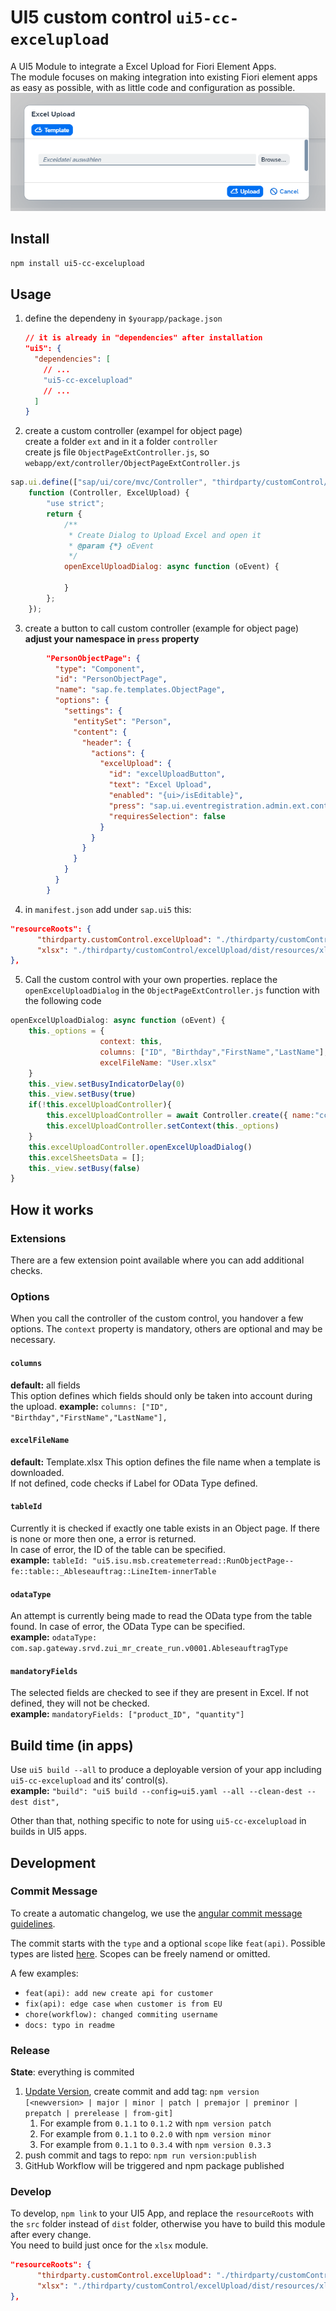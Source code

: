 # UI5 custom control `ui5-cc-excelupload`

A UI5 Module to integrate a Excel Upload for Fiori Element Apps.  
The module focuses on making integration into existing Fiori element apps as easy as possible, with as little code and configuration as possible.
![Excel Upload Dialog](/images/ExcelUploadDialog.png "Excel Upload Dialog")

## Install

```bash
npm install ui5-cc-excelupload
```

## Usage

1. define the dependeny in `$yourapp/package.json`

   ```json
   // it is already in "dependencies" after installation
   "ui5": {
     "dependencies": [
       // ...
       "ui5-cc-excelupload"
       // ...
     ]
   }
   ```

2. create a custom controller (exampel for object page)  
create a folder `ext` and in it a folder `controller`  
create js file `ObjectPageExtController.js`, so `webapp/ext/controller/ObjectPageExtController.js`

```js
sap.ui.define(["sap/ui/core/mvc/Controller", "thirdparty/customControl/excelUpload/ExcelUpload"],
    function (Controller, ExcelUpload) {
        "use strict";
        return {
            /**
             * Create Dialog to Upload Excel and open it
             * @param {*} oEvent 
             */
            openExcelUploadDialog: async function (oEvent) {    

            }
        };
    });
```

3. create a button to call custom controller (example for object page)  
**adjust your namespace in `press` property**

```json
        "PersonObjectPage": {
          "type": "Component",
          "id": "PersonObjectPage",
          "name": "sap.fe.templates.ObjectPage",
          "options": {
            "settings": {
              "entitySet": "Person",
              "content": {
                "header": {
                  "actions": {
                    "excelUpload": {
                      "id": "excelUploadButton",
                      "text": "Excel Upload",
                      "enabled": "{ui>/isEditable}",
                      "press": "sap.ui.eventregistration.admin.ext.controller.ObjectPageExtController.openExcelUploadDialog",
                      "requiresSelection": false
                    }
                  }
                }
              }
            }
          }
        }
```

4. in `manifest.json` add under `sap.ui5` this:

```json
"resourceRoots": {
      "thirdparty.customControl.excelUpload": "./thirdparty/customControl/excelUpload/dist/",
      "xlsx": "./thirdparty/customControl/excelUpload/dist/resources/xlsx"
},
```

5. Call the custom control with your own properties. replace the `openExcelUploadDialog` in the `ObjectPageExtController.js` function with the following code

```js
openExcelUploadDialog: async function (oEvent) {    
    this._options = {
                    context: this,
                    columns: ["ID", "Birthday","FirstName","LastName"],
                    excelFileName: "User.xlsx"
    }
    this._view.setBusyIndicatorDelay(0)
    this._view.setBusy(true)
    if(!this.excelUploadController){
        this.excelUploadController = await Controller.create({ name:"cc.excelUpload.ExcelUpload"})
        this.excelUploadController.setContext(this._options)  
    }          
    this.excelUploadController.openExcelUploadDialog()          
    this.excelSheetsData = [];
    this._view.setBusy(false)
}
```

## How it works

### Extensions

There are a few extension point available where you can add additional checks.

### Options

When you call the controller of the custom control, you handover a few options. The `context` property is mandatory, others are optional and may be necessary.

#### `columns`

**default:** all fields  
This option defines which fields should only be taken into account during the upload.
**example:** `columns: ["ID", "Birthday","FirstName","LastName"],`

#### `excelFileName`

**default:** Template.xlsx
This option defines the file name when a template is downloaded.  
If not defined, code checks if Label for OData Type defined.

#### `tableId`

Currently it is checked if exactly one table exists in an Object page.
If there is none or more then one, a error is returned.  
In case of error, the ID of the table can be specified.  
**example:** `tableId: "ui5.isu.msb.createmeterread::RunObjectPage--fe::table::_Ableseauftrag::LineItem-innerTable`

#### `odataType`

An attempt is currently being made to read the OData type from the table found.
In case of error, the OData Type can be specified.  
**example:** `odataType: com.sap.gateway.srvd.zui_mr_create_run.v0001.AbleseauftragType`

#### `mandatoryFields`

The selected fields are checked to see if they are present in Excel.
If not defined, they will not be checked.  
**example:** `mandatoryFields: ["product_ID", "quantity"]`

## Build time (in apps)

Use `ui5 build --all` to produce a deployable version of your app including `ui5-cc-excelupload` and its’ control(s).  
**example:** `"build": "ui5 build --config=ui5.yaml --all --clean-dest --dest dist",`

Other than that, nothing specific to note for using `ui5-cc-excelupload` in builds in UI5 apps.

## Development

### Commit Message

To create a automatic changelog, we use the [angular commit message guidelines](https://github.com/angular/angular/blob/22b96b9/CONTRIBUTING.md#commit).

The commit starts with the `type` and a optional `scope` like `feat(api)`. Possible types are listed [here](https://github.com/angular/angular/blob/22b96b9/CONTRIBUTING.md#type). Scopes can be freely namend or omitted.

A few examples:

- `feat(api): add new create api for customer`
- `fix(api): edge case when customer is from EU`
- `chore(workflow): changed commiting username`
- `docs: typo in readme`

### Release

**State**: everything is commited

1. [Update Version](https://docs.npmjs.com/cli/v9/commands/npm-version?v=true), create commit and add tag: `npm version  [<newversion> | major | minor | patch | premajor | preminor | prepatch | prerelease | from-git]`  
   1. For example from `0.1.1` to `0.1.2` with `npm version patch`
   2. For example from `0.1.1` to `0.2.0` with `npm version minor`
   3. For example from `0.1.1` to `0.3.4` with `npm version 0.3.3`  
3. push commit and tags to repo: `npm run version:publish`
4. GitHub Workflow will be triggered and npm package published

### Develop

To develop, `npm link` to your UI5 App, and replace the `resourceRoots` with the `src` folder instead of `dist` folder, otherwise you have to build this module after every change.  
You need to build just once for the `xlsx` module.  

```json
"resourceRoots": {
      "thirdparty.customControl.excelUpload": "./thirdparty/customControl/excelUpload/src/",
      "xlsx": "./thirdparty/customControl/excelUpload/dist/resources/xlsx"
},
```
